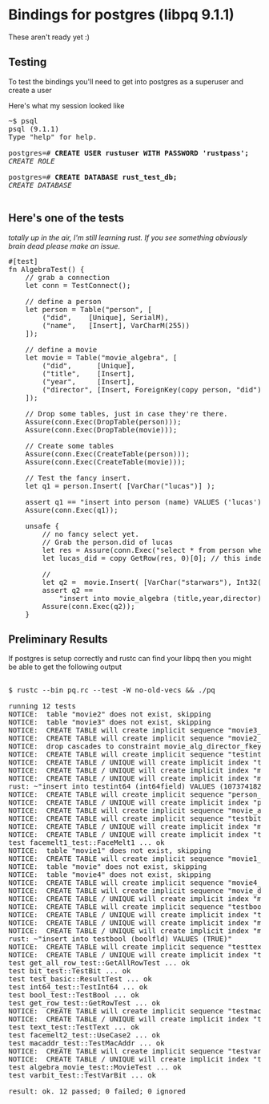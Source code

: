 Bindings for postgres (libpq 9.1.1)
=============
These aren't ready yet :)

Testing
-------

To test the bindings you'll need to get into postgres as a superuser and create a user 

Here's what my session looked like

<pre>
~$ psql
psql (9.1.1)
Type "help" for help.

postgres=# <b>CREATE USER rustuser WITH PASSWORD 'rustpass';</b>
<i>CREATE ROLE</i>

postgres=# <b>CREATE DATABASE rust_test_db;</b>
<i>CREATE DATABASE</i>

</pre>

Here's one of the tests
-----------------------
<i>totally up in the air, I'm still learning rust. If you see something obviously brain dead please make an issue.</i>

<pre>
#[test]
fn AlgebraTest() {
    // grab a connection
    let conn = TestConnect();

    // define a person 
    let person = Table("person", [
        ("did",    [Unique], SerialM),
        ("name",   [Insert], VarCharM(255))
    ]);

    // define a movie
    let movie = Table("movie_algebra", [
        ("did",      [Unique],                                 SerialM),
        ("title",    [Insert],                                 VarCharM(255)),
        ("year",     [Insert],                                 Int32M),
        ("director", [Insert, ForeignKey(copy person, "did")], Int32M ) 
    ]);

    // Drop some tables, just in case they're there.
    Assure(conn.Exec(DropTable(person)));
    Assure(conn.Exec(DropTable(movie)));

    // Create some tables
    Assure(conn.Exec(CreateTable(person)));
    Assure(conn.Exec(CreateTable(movie)));

    // Test the fancy insert.
    let q1 = person.Insert( [VarChar("lucas")] );

    assert q1 == "insert into person (name) VALUES ('lucas')";
    Assure(conn.Exec(q1));
                                                                                                                     
    unsafe {
        // no fancy select yet. 
        // Grab the person.did of lucas
        let res = Assure(conn.Exec("select * from person where name = 'lucas'"));
        let lucas_did = copy GetRow(res, 0)[0]; // this index munging goes away

		// 
        let q2 =  movie.Insert( [VarChar("starwars"), Int32(1977), lucas_did]);
        assert q2 ==
            "insert into movie_algebra (title,year,director) VALUES ('starwars',1977,1)";
        Assure(conn.Exec(q2));		   
    }	
</pre>


Preliminary Results
-------------------


If postgres is setup correctly and rustc can find your libpq then you might be 
able to get the following output

<pre>

$ rustc --bin pq.rc --test -W no-old-vecs && ./pq

running 12 tests
NOTICE:  table "movie2" does not exist, skipping
NOTICE:  table "movie3" does not exist, skipping
NOTICE:  CREATE TABLE will create implicit sequence "movie3_did_seq" for serial column "movie3.did"
NOTICE:  CREATE TABLE will create implicit sequence "movie2_did_seq" for serial column "movie2.did"
NOTICE:  drop cascades to constraint movie_alg_director_fkey on table movie_alg
NOTICE:  CREATE TABLE will create implicit sequence "testint64_did_seq" for serial column "testint64.did"
NOTICE:  CREATE TABLE / UNIQUE will create implicit index "testint64_did_key" for table "testint64"
NOTICE:  CREATE TABLE / UNIQUE will create implicit index "movie3_did_key" for table "movie3"
NOTICE:  CREATE TABLE / UNIQUE will create implicit index "movie2_did_key" for table "movie2"
rust: ~"insert into testint64 (int64field) VALUES (1073741824)"
NOTICE:  CREATE TABLE will create implicit sequence "person_did_seq" for serial column "person.did"
NOTICE:  CREATE TABLE / UNIQUE will create implicit index "person_did_key" for table "person"
NOTICE:  CREATE TABLE will create implicit sequence "movie_alg_did_seq" for serial column "movie_alg.did"
NOTICE:  CREATE TABLE will create implicit sequence "testbit_did_seq" for serial column "testbit.did"
NOTICE:  CREATE TABLE / UNIQUE will create implicit index "movie_alg_did_key" for table "movie_alg"
NOTICE:  CREATE TABLE / UNIQUE will create implicit index "testbit_did_key" for table "testbit"
test facemelt1_test::FaceMelt1 ... ok
NOTICE:  table "movie1" does not exist, skipping
NOTICE:  CREATE TABLE will create implicit sequence "movie1_did_seq" for serial column "movie1.did"
NOTICE:  table "movie" does not exist, skipping
NOTICE:  table "movie4" does not exist, skipping
NOTICE:  CREATE TABLE will create implicit sequence "movie4_did_seq" for serial column "movie4.did"
NOTICE:  CREATE TABLE will create implicit sequence "movie_did_seq" for serial column "movie.did"
NOTICE:  CREATE TABLE / UNIQUE will create implicit index "movie1_did_key" for table "movie1"
NOTICE:  CREATE TABLE will create implicit sequence "testbool_did_seq" for serial column "testbool.did"
NOTICE:  CREATE TABLE / UNIQUE will create implicit index "testbool_did_key" for table "testbool"
NOTICE:  CREATE TABLE / UNIQUE will create implicit index "movie4_did_key" for table "movie4"
NOTICE:  CREATE TABLE / UNIQUE will create implicit index "movie_did_key" for table "movie"
rust: ~"insert into testbool (boolfld) VALUES (TRUE)"
NOTICE:  CREATE TABLE will create implicit sequence "testtext_did_seq" for serial column "testtext.did"
NOTICE:  CREATE TABLE / UNIQUE will create implicit index "testtext_did_key" for table "testtext"
test get_all_row_test::GetAllRowTest ... ok
test bit_test::TestBit ... ok
test test_basic::ResultTest ... ok
test int64_test::TestInt64 ... ok
test bool_test::TestBool ... ok
test get_row_test::GetRowTest ... ok
NOTICE:  CREATE TABLE will create implicit sequence "testmacaddr_did_seq" for serial column "testmacaddr.did"
NOTICE:  CREATE TABLE / UNIQUE will create implicit index "testmacaddr_did_key" for table "testmacaddr"
test text_test::TestText ... ok
test facemelt2_test::UseCase2 ... ok
test macaddr_test::TestMacAddr ... ok
NOTICE:  CREATE TABLE will create implicit sequence "testvarbit_did_seq" for serial column "testvarbit.did"
NOTICE:  CREATE TABLE / UNIQUE will create implicit index "testvarbit_did_key" for table "testvarbit"
test algebra_movie_test::MovieTest ... ok
test varbit_test::TestVarBit ... ok

result: ok. 12 passed; 0 failed; 0 ignored

</pre>

